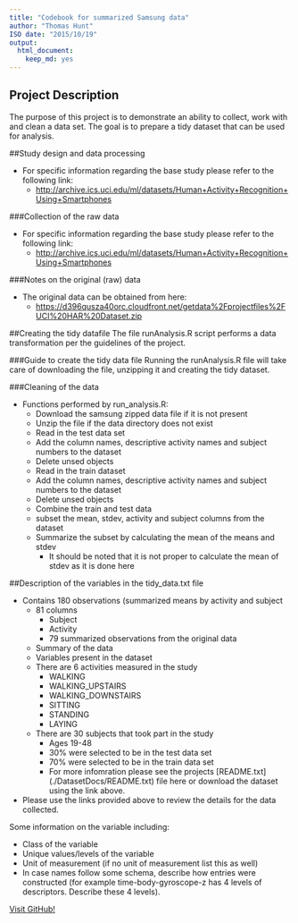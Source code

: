 ```yaml
---
title: "Codebook for summarized Samsung data"
author: "Thomas Hunt"
ISO date: "2015/10/19"
output:
  html_document:
    keep_md: yes
---
```


## Project Description
The purpose of this project is to demonstrate an ability to collect, work with and clean a data set.  The goal
is to prepare a tidy dataset that can be used for analysis.

##Study design and data processing
* For specific information regarding the base study please refer to the following link:
    *  http://archive.ics.uci.edu/ml/datasets/Human+Activity+Recognition+Using+Smartphones

###Collection of the raw data
* For specific information regarding the base study please refer to the following link:
    * http://archive.ics.uci.edu/ml/datasets/Human+Activity+Recognition+Using+Smartphones

###Notes on the original (raw) data 
* The original data can be obtained from here:
    * https://d396qusza40orc.cloudfront.net/getdata%2Fprojectfiles%2FUCI%20HAR%20Dataset.zip

##Creating the tidy datafile
The file runAnalysis.R script performs a data transformation per the guidelines of the project.

###Guide to create the tidy data file
Running the runAnalysis.R file will take care of downloading the file, unzipping it and creating the tidy dataset.

###Cleaning of the data
* Functions performed by run_analysis.R:
    * Download the samsung zipped data file if it is not present
    * Unzip the file if the data directory does not exist
    * Read in the test data set
    * Add the column names, descriptive activity names and subject numbers to the dataset
    * Delete unsed objects
    * Read in the train dataset
    * Add the column names, descriptive activity names and subject numbers to the dataset
    * Delete unsed objects
    * Combine the train and test data
    * subset the mean, stdev, activity and subject columns from the dataset
    * Summarize the subset by calculating the mean of the means and stdev
        * It should be noted that it is not proper to calculate the mean of stdev as it is done here


##Description of the variables in the tidy_data.txt file
* Contains 180 observations (summarized means by activity and subject
    * 81 columns
        * Subject
        * Activity
        * 79 summarized observations from the original data
    * Summary of the data
    * Variables present in the dataset
    * There are 6 activities measured in the study
        * WALKING
        * WALKING_UPSTAIRS
        * WALKING_DOWNSTAIRS
        * SITTING
        * STANDING
        * LAYING
    * There are 30 subjects that took part in the study
        * Ages 19-48
        * 30% were selected to be in the test data set
        * 70% were selected to be in the train data set
        * For more infomration please see the projects [README.txt] (./DatasetDocs/README.txt) file here or download the dataset using the link above.
* Please use the links provided above to review the details for the data collected.

Some information on the variable including:
 - Class of the variable
 - Unique values/levels of the variable
 - Unit of measurement (if no unit of measurement list this as well)
 - In case names follow some schema, describe how entries were constructed (for example time-body-gyroscope-z has 4 levels of descriptors. Describe these 4 levels). 


[Visit GitHub!](./)

